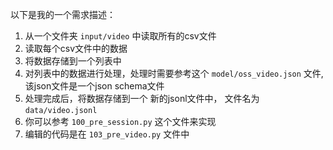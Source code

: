 以下是我的一个需求描述：
1. 从一个文件夹 `input/video` 中读取所有的csv文件
2. 读取每个csv文件中的数据
3. 将数据存储到一个列表中
4. 对列表中的数据进行处理，处理时需要参考这个 `model/oss_video.json` 文件, 该json文件是一个json schema文件
5. 处理完成后，将数据存储到一个 新的jsonl文件中，
   文件名为 `data/video.jsonl`
6. 你可以参考 `100_pre_session.py` 这个文件来实现
7. 编辑的代码是在 `103_pre_video.py` 文件中